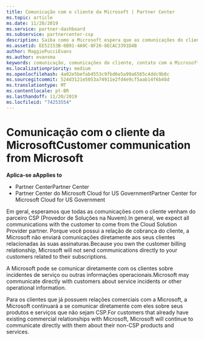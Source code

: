 ```yaml
---
title: Comunicação com o cliente da Microsoft | Partner Center
ms.topic: article
ms.date: 11/20/2019
ms.service: partner-dashboard
ms.subservice: partnercenter-csp
description: Saiba como a Microsoft espera que as comunicações do cliente ocorram entre clientes e parceiros no programa do provedor de soluções na nuvem.
ms.assetid: EE52153B-6B91-4A9C-8F26-8ECAC3391D4B
author: MaggiePucciEvans
ms.author: evansma
keywords: comunicação, comunicações do cliente, contato com a Microsoft
ms.localizationpriority: medium
ms.openlocfilehash: 4a02e5befab4553c9fbd6e5a99a6565c4ddc9b8c
ms.sourcegitcommit: 524d3121e5053a74911e2fd4e9cf5aab14f6b48d
ms.translationtype: MT
ms.contentlocale: pt-BR
ms.lasthandoff: 11/20/2019
ms.locfileid: "74253554"
---
```

# <a name="customer-communication-from-microsoft"></a><span data-ttu-id="cea8a-104">Comunicação com o cliente da Microsoft</span><span class="sxs-lookup"><span data-stu-id="cea8a-104">Customer communication from Microsoft</span></span>

<span data-ttu-id="cea8a-105">**Aplica-se a**</span><span class="sxs-lookup"><span data-stu-id="cea8a-105">**Applies to**</span></span>

-  <span data-ttu-id="cea8a-106">Partner Center</span><span class="sxs-lookup"><span data-stu-id="cea8a-106">Partner Center</span></span>
-  <span data-ttu-id="cea8a-107">Partner Center do Microsoft Cloud for US Government</span><span class="sxs-lookup"><span data-stu-id="cea8a-107">Partner Center for Microsoft Cloud for US Government</span></span>


<span data-ttu-id="cea8a-108">Em geral, esperamos que todas as comunicações com o cliente venham do parceiro CSP (Provedor de Soluções na Nuvem).</span><span class="sxs-lookup"><span data-stu-id="cea8a-108">In general, we expect all communications with the customer to come from the Cloud Solution Provider partner.</span></span> <span data-ttu-id="cea8a-109">Porque você possui a relação de cobrança do cliente, a Microsoft não enviará comunicações diretamente aos seus clientes relacionadas às suas assinaturas.</span><span class="sxs-lookup"><span data-stu-id="cea8a-109">Because you own the customer billing relationship, Microsoft will not send communications directly to your customers related to their subscriptions.</span></span>

<span data-ttu-id="cea8a-110">A Microsoft pode se comunicar diretamente com os clientes sobre incidentes de serviço ou outras informações operacionais.</span><span class="sxs-lookup"><span data-stu-id="cea8a-110">Microsoft may communicate directly with customers about service incidents or other operational information.</span></span>

<span data-ttu-id="cea8a-111">Para os clientes que já possuem relações comerciais com a Microsoft, a Microsoft continuará a se comunicar diretamente com eles sobre seus produtos e serviços que não sejam CSP.</span><span class="sxs-lookup"><span data-stu-id="cea8a-111">For customers that already have existing commercial relationships with Microsoft, Microsoft will continue to communicate directly with them about their non-CSP products and services.</span></span>

 

 



